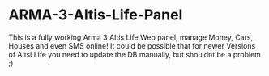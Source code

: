 # ARMA-3-Altis-Life-Panel
This is a fully working Arma 3 Altis Life Web panel, manage Money, Cars, Houses and even SMS online! 
It could be possible that for newer Versions of Altsi Life you need to update the DB manually, but shouldnt be a problem ;)
